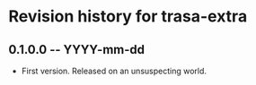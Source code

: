 # Revision history for trasa-extra

## 0.1.0.0 -- YYYY-mm-dd

* First version. Released on an unsuspecting world.
